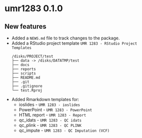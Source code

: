 # umr1283 0.1.0

## New features

* Added a `NEWS.md` file to track changes to the package.
* Added a RStudio project template `UMR 1283 - RStudio Project Templates`
    ```
    /disks/PROJECT/test
    ├── data -> /disks/DATATMP/test
    ├── docs
    ├── reports
    ├── scripts
    ├── README.md
    ├── .git
    ├── .gitignore
    └── test.Rproj
    ```
* Added Rmarkdown templates for:
    - ioslides - `UMR 1283 - ioslides`
    - PowerPoint - `UMR 1283 - PowerPoint`
    - HTML report - `UMR 1283 - Report`
    - qc_idats - `UMR 1283 - QC idats`
    - qc_plink - `UMR 1283 - QC PLINK`
    - qc_impute - `UMR 1283 - QC Imputation (VCF)`
